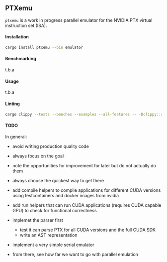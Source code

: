 ## PTXemu

`ptxemu` is a work in progress parallel emulator for the NVIDIA PTX virtual instruction set (ISA).

#### Installation

```bash
cargo install ptxemu --bin emulator
```

#### Benchmarking

t.b.a

#### Usage

t.b.a

#### Linting

```bash
cargo clippy --tests --benches --examples --all-features -- -Dclippy::all -Dclippy::pedantic
```

#### TODO

In general:
- avoid writing production quality code
- always focus on the goal
- note the opportunities for improvement for later but do not actually do them
- always choose the quickest way to get there

- add compile helpers to compile applications for different CUDA versions using testcontainers and docker images from nvidia
- add run helpers that can run CUDA applications (requires CUDA capable GPU) to check for functional correctness
- implemet the parser first
    - test it can parse PTX for all CUDA versions and the full CUDA SDK
    - write an AST representation
- implement a very simple serial emulator
- from there, see how far we want to go with parallel emulation
